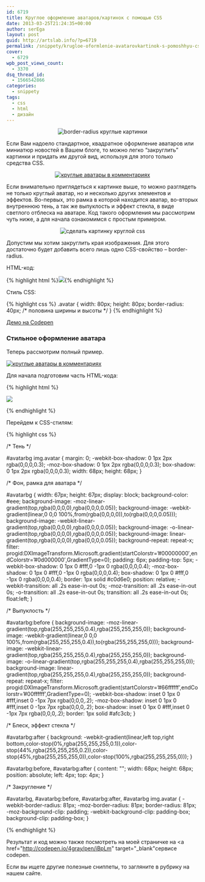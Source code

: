 ```yaml
---
id: 6719
title: Круглое оформление аватаров/картинок с помощью CSS
date: 2013-03-25T21:24:35+00:00
author: serEga
layout: post
guid: http://artslab.info/?p=6719
permalink: /snippety/krugloe-oformlenie-avatarovkartinok-s-pomoshhyu-css/
cover:
  - 6729
wpb_post_views_count:
  - 3370
dsq_thread_id:
  - 1566542866
categories:
  - snippety
tags:
  - css
  - html
  - дизайн
---
```

<center>
  <img src="{{site.img_cdn}}/rounded_css_avatar.jpg" alt="border-radius круглые картинки" class="aligncenter size-medium wp-image-6742" srcset="{{site.img_cdn}}/rounded_css_avatar.jpg 542w, {{site.img_cdn}}/rounded_css_avatar-300x71.jpg 300w" sizes="(max-width: 542px) 100vw, 542px" />
</center>

Если Вам надоело стандартное, квадратное оформление аватаров или миниатюр новостей в Вашем блоге, то можно легко &#8220;закруглить&#8221; картинки и придать им другой вид, используя для этого только средства CSS.

<!--more-->





<center>
  <a href="{{site.img_cdn}}/kruglie_avatari.jpg"><img src="{{site.img_cdn}}/kruglie_avatari-300x135.jpg" alt="круглые аватары в комментариях" class="aligncenter size-medium wp-image-6721" srcset="{{site.img_cdn}}/kruglie_avatari-300x135.jpg 300w, {{site.img_cdn}}/kruglie_avatari.jpg 655w" sizes="(max-width: 300px) 100vw, 300px" /></a>
</center>

Если внимательно приглядеться к картинке выше, то можно разглядеть не только круглый аватар, но и несколько других элементов и эффектов. Во-первых, это рамка в которой находится аватар, во-вторых внутреннюю тень, а так же выпуклость и эффект стекла, в виде светлого отблеска на аватаре. Код такого оформления мы рассмотрим чуть ниже, а для начала ознакомимся с простым примером.

<center>
  <img src="{{site.img_cdn}}/zakruglenie_kartinke.jpg" alt="сделать картинку круглой css" class="aligncenter size-medium wp-image-6723" srcset="{{site.img_cdn}}/zakruglenie_kartinke.jpg 418w, {{site.img_cdn}}/zakruglenie_kartinke-300x72.jpg 300w" sizes="(max-width: 418px) 100vw, 418px" />
</center>

Допустим мы хотим закруглить края изображения. Для этого достаточно будет добавить всего лишь одно CSS-свойство &#8211; border-radius.

HTML-код:

{% highlight html %}<img class="avatar" src="http://placeimg.com/80/80/people" />{% endhighlight %}

Стиль CSS:

{% highlight css %}
.avatar {
  width: 80px;
  height: 80px;
  border-radius: 40px; /\* половина ширины и высоты \*/
}
{% endhighlight %}

<a href="http://codepen.io/4gray/pen/rgEmj" target="_blank">Демо на Codepen</a>

### Стильное оформление аватара

Теперь рассмотрим полный пример.

[<img src="{{site.img_cdn}}/kruglie_avatari-300x135.jpg" alt="круглые аватары в комментариях" class="aligncenter size-medium wp-image-6721" srcset="{{site.img_cdn}}/kruglie_avatari-300x135.jpg 300w, {{site.img_cdn}}/kruglie_avatari.jpg 655w" sizes="(max-width: 300px) 100vw, 300px" />]({{site.img_cdn}}/kruglie_avatari.jpg)

Для начала подготовим часть HTML-кода:

{% highlight html %}

<div id="avatarbg">

<img class="avatar" src="http://placeimg.com/90/90/animals" />

</div>

{% endhighlight %}

Перейдем к CSS-стилям:

{% highlight css %}

/\* Тень \*/

#avatarbg img.avatar {
  margin: 0;
  -webkit-box-shadow: 0 1px 2px rgba(0,0,0,0.3);
  -moz-box-shadow: 0 1px 2px rgba(0,0,0,0.3);
  box-shadow: 0 1px 2px rgba(0,0,0,0.3);
  width: 68px;
  height: 68px;
}

/\* Фон, рамка для аватара \*/

#avatarbg {
  width: 67px;
  height: 67px;
  display: block;
  background-color: #eee;
  background-image: -moz-linear-gradient(top,rgba(0,0,0,0),rgba(0,0,0,0.05));
  background-image: -webkit-gradient(linear,0 0,0 100%,from(rgba(0,0,0,0)),to(rgba(0,0,0,0.05)));
  background-image: -webkit-linear-gradient(top,rgba(0,0,0,0),rgba(0,0,0,0.05));
  background-image: -o-linear-gradient(top,rgba(0,0,0,0),rgba(0,0,0,0.05));
  background-image: linear-gradient(top,rgba(0,0,0,0),rgba(0,0,0,0.05));
  background-repeat: repeat-x;
  filter: progid:DXImageTransform.Microsoft.gradient(startColorstr=&#8217;#00000000&#8242;,endColorstr=&#8217;#0d000000&#8242;,GradientType=0);
  padding: 6px;
  padding-top: 5px;
  -webkit-box-shadow: 0 1px 0 #fff,0 -1px 0 rgba(0,0,0,0.4);
  -moz-box-shadow: 0 1px 0 #fff,0 -1px 0 rgba(0,0,0,0.4);
  box-shadow: 0 1px 0 #fff,0 -1px 0 rgba(0,0,0,0.4);
  border: 1px solid #c0d6e0;
  position: relative;
  -webkit-transition: all .2s ease-in-out 0s;
  -moz-transition: all .2s ease-in-out 0s;
  -o-transition: all .2s ease-in-out 0s;
  transition: all .2s ease-in-out 0s;
  float:left;
}

/\* Выпуклость \*/

#avatarbg:before {
  background-image: -moz-linear-gradient(top,rgba(255,255,255,0.4),rgba(255,255,255,0));
  background-image: -webkit-gradient(linear,0 0,0 100%,from(rgba(255,255,255,0.4)),to(rgba(255,255,255,0)));
  background-image: -webkit-linear-gradient(top,rgba(255,255,255,0.4),rgba(255,255,255,0));
  background-image: -o-linear-gradient(top,rgba(255,255,255,0.4),rgba(255,255,255,0));
  background-image: linear-gradient(top,rgba(255,255,255,0.4),rgba(255,255,255,0));
  background-repeat: repeat-x;
  filter: progid:DXImageTransform.Microsoft.gradient(startColorstr=&#8217;#66ffffff&#8217;,endColorstr=&#8217;#00ffffff&#8217;,GradientType=0);
  -webkit-box-shadow: inset 0 1px 0 #fff,inset 0 -1px 7px rgba(0,0,0,.2);
  -moz-box-shadow: inset 0 1px 0 #fff,inset 0 -1px 7px rgba(0,0,0,.2);
  box-shadow: inset 0 1px 0 #fff,inset 0 -1px 7px rgba(0,0,0,.2);
  border: 1px solid #afc3cb;
}

/\* Блеск, эффект стекла \*/

#avatarbg:after {
  background: -webkit-gradient(linear,left top,right bottom,color-stop(0%,rgba(255,255,255,0.1)),color-stop(44%,rgba(255,255,255,0.2)),color-stop(45%,rgba(255,255,255,0)),color-stop(100%,rgba(255,255,255,0)));
}

#avatarbg:before, #avatarbg:after {
  content: "";
  width: 68px;
  height: 68px;
  position: absolute;
  left: 4px;
  top: 4px;
}

/\* Закругление \*/

#avatarbg, #avatarbg:before, #avatarbg:after, #avatarbg img.avatar {
  -webkit-border-radius: 81px;
  -moz-border-radius: 81px;
  border-radius: 81px;
  -moz-background-clip: padding;
  -webkit-background-clip: padding-box;
  background-clip: padding-box;
}

{% endhighlight %}

Результат и код можно также посмотреть на моей страничке на <a href="http://codepen.io/4gray/pen/iBpLm" target="_blank"сервисе codepen</a>.

Если вы ищете другие полезные сниппеты, то загляните в рубрику на нашем сайте.